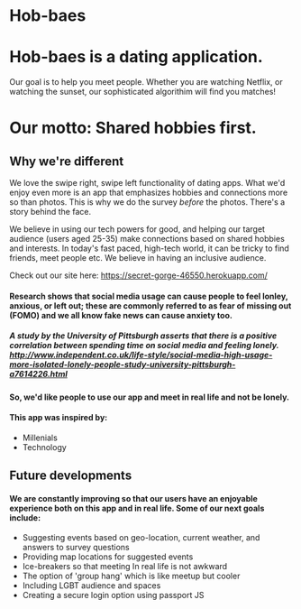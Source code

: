 # Hob-baes 

# Hob-baes is a dating application. 

Our goal is to help you meet people. Whether you are watching Netflix, or watching the sunset, our sophisticated algorithim  will find you matches! 

# Our motto: Shared hobbies first.

##  Why we're different 

 We love the swipe right, swipe left functionality of dating apps. What we'd enjoy even more is an app that emphasizes hobbies and connections more so than photos. This is why we do the survey _before_ the photos. There's a story behind the face. 
 
 We believe in using our tech powers for good, and helping our target audience (users aged 25-35) make connections based on shared hobbies and interests. In today's fast paced, high-tech world, it can be tricky to find friends, meet people etc. We believe in having an inclusive audience. 

 Check out our site here: https://secret-gorge-46550.herokuapp.com/





####    Research shows that social media usage can cause people to feel lonley, anxious, or left out; these are commonly referred to as fear of missing out (FOMO) and we all know fake news can cause anxiety too. 

#####   A study by the University of Pittsburgh asserts that there is a positive correlation between spending time on social media and feeling lonely. http://www.independent.co.uk/life-style/social-media-high-usage-more-isolated-lonely-people-study-university-pittsburgh-a7614226.html

#### So, we'd like people to use our app and meet in real life and not be lonely.


#### This app was inspired by:
* Millenials
* Technology 

## Future developments 

#### We are constantly improving so that our users have an enjoyable experience both on this app and in real life. Some of our next goals include:
* Suggesting events based on geo-location, current weather, and answers to survey questions 
* Providing map locations for suggested events 
* Ice-breakers so that meeting In real life  is not awkward 
* The option of 'group hang' which is like meetup but cooler
* Including LGBT audience and spaces 
* Creating a secure login option using passport JS

